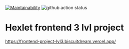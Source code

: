 [![Maintainability](https://api.codeclimate.com/v1/badges/8dc09c4fe059c784bc85/maintainability)](https://codeclimate.com/github/BiscuitDream/frontend-project-lvl3/maintainability)
![github action status](https://github.com/BiscuitDream/frontend-project-lvl3/workflows/Node.js%20CI/badge.svg)

# Hexlet frontend 3 lvl project

https://frontend-project-lvl3.biscuitdream.vercel.app/

